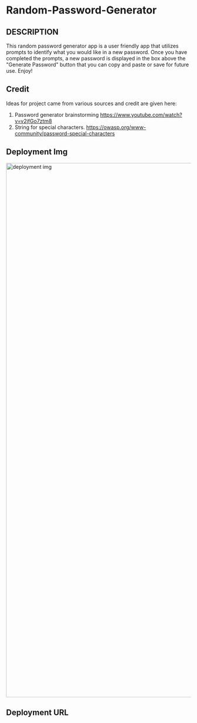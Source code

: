 # Random-Password-Generator

## DESCRIPTION
This random password generator app is a user friendly app that utilizes prompts to identify what you would like in a new password. Once you have completed the prompts, a new password is displayed in the box above the "Generate Password" button that you can copy and paste or save for future use. Enjoy!

## Credit
Ideas for project came from various sources and credit are given here:
1) Password generator brainstorming https://www.youtube.com/watch?v=v2jfGo7ztm8
2) String for special characters. https://owasp.org/www-community/password-special-characters

## Deployment Img
<img width="1458" alt="deployment img" src="https://github.com/RVanVlietII/Random-Password-Generator/assets/129308007/16b87ad3-8d62-45ae-a127-d589acdb526c">


## Deployment URL
